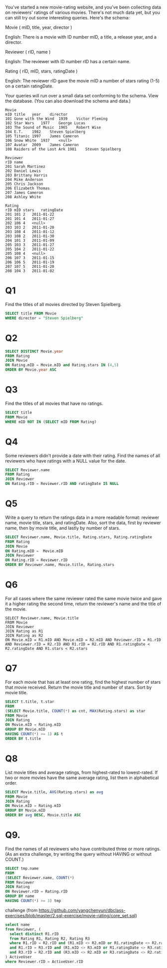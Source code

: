 


 


You've started a new movie-rating website, and you've been collecting data on reviewers' ratings of various movies. There's not much data yet, but you can still try out some interesting queries. Here's the schema:

Movie ( mID, title, year, director )

English: There is a movie with ID number mID, a title, a release year, and a director.

Reviewer ( rID, name )

English: The reviewer with ID number rID has a certain name.

Rating ( rID, mID, stars, ratingDate )

English: The reviewer rID gave the movie mID a number of stars rating (1-5) on a certain ratingDate.

Your queries will run over a small data set conforming to the schema. View the database. (You can also download the schema and data.)

```
Movie
mID	title	year	director
101	Gone with the Wind	1939	Victor Fleming
102	Star Wars	1977	George Lucas
103	The Sound of Music	1965	Robert Wise
104	E.T.	1982	Steven Spielberg
105	Titanic	1997	James Cameron
106	Snow White	1937	<null>
107	Avatar	2009	James Cameron
108	Raiders of the Lost Ark	1981	Steven Spielberg

Reviewer
rID	name
201	Sarah Martinez
202	Daniel Lewis
203	Brittany Harris
204	Mike Anderson
205	Chris Jackson
206	Elizabeth Thomas
207	James Cameron
208	Ashley White

Rating
rID	mID	stars	ratingDate
201	101	2	2011-01-22
201	101	4	2011-01-27
202	106	4	<null>
203	103	2	2011-01-20
203	108	4	2011-01-12
203	108	2	2011-01-30
204	101	3	2011-01-09
205	103	3	2011-01-27
205	104	2	2011-01-22
205	108	4	<null>
206	107	3	2011-01-15
206	106	5	2011-01-19
207	107	5	2011-01-20
208	104	3	2011-01-02
```

# Q1

Find the titles of all movies directed by Steven Spielberg.

```sql
SELECT title FROM Movie
WHERE director = "Steven Spielberg"
```



# Q2


```sql
SELECT DISTINCT Movie.year
FROM Rating
JOIN Movie
ON Rating.mID = Movie.mID and Rating.stars IN (4,5)
ORDER BY Movie.year ASC
```


# Q3

Find the titles of all movies that have no ratings.


```sql
SELECT title
FROM Movie
WHERE mID NOT IN (SELECT mID FROM Rating)
```


# Q4

Some reviewers didn't provide a date with their rating. Find the names of all reviewers who have ratings with a NULL value for the date.


```sql
SELECT Reviewer.name
FROM Rating
JOIN Reviewer
ON Rating.rID = Reviewer.rID AND ratingDate IS NULL
```



# Q5

Write a query to return the ratings data in a more readable format: reviewer name, movie title, stars, and ratingDate. Also, sort the data, first by reviewer name, then by movie title, and lastly by number of stars.


```sql
SELECT Reviewer.name, Movie.title, Rating.stars, Rating.ratingDate
FROM Rating 
JOIN Movie
ON Rating.mID =  Movie.mID
JOIN Reviewer
ON Rating.rID = Reviewer.rID
ORDER BY Reviewer.name, Movie.title, Rating.stars
```


# Q6

For all cases where the same reviewer rated the same movie twice and gave it a higher rating the second time, return the reviewer's name and the title of the movie.

```
SELECT Reviewer.name, Movie.title
FROM Movie
JOIN Reviewer
JOIN Rating as R1
JOIN Rating as R2
ON Movie.mID = R1.mID AND Movie.mID = R2.mID AND Reviewer.rID = R1.rID AND Reviewer.rID = R2.rID AND R1.rID = R2.rID AND R1.ratingDate < R2.ratingDate AND R1.stars < R2.stars  
```



# Q7

For each movie that has at least one rating, find the highest number of stars that movie received. Return the movie title and number of stars. Sort by movie title.


```sql
SELECT t.title, t.star
FROM
(SELECT Movie.title, COUNT(*) as cnt, MAX(Rating.stars) as star
FROM Movie
JOIN Rating 
ON Movie.mID = Rating.mID
GROUP BY Movie.mID
HAVING COUNT(*) >= 1) AS t
ORDER BY t.title
```



# Q8

List movie titles and average ratings, from highest-rated to lowest-rated. If two or more movies have the same average rating, list them in alphabetical order.



```sql
SELECT Movie.title, AVG(Rating.stars) as avg
FROM Movie
JOIN Rating
ON Movie.mID = Rating.mID
GROUP BY Movie.mID
ORDER BY avg DESC, Movie.title ASC
```



# Q9. 

Find the names of all reviewers who have contributed three or more ratings. (As an extra challenge, try writing the query without HAVING or without COUNT.)


```sql
SELECT tmp.name
FROM
(SELECT Reviewer.name, COUNT(*)
FROM Reviewer
JOIN Rating
ON Reviewer.rID = Rating.rID 
GROUP BY name
HAVING COUNT(*) >= 3) tmp
```
 
challenge (from https://github.com/yangchenyun/dbclass-exercises/blob/master/2.sql-exercise/movie-rating/core_set.sql)

```sql
select name
from Reviewer, (
  select distinct R1.rID
  from Rating R1, Rating R2, Rating R3
  where R1.rID = R2.rID and (R1.mID <> R2.mID or R1.ratingDate <> R2.ratingDate)
  and R1.rID = R3.rID and (R1.mID <> R3.mID or R1.ratingDate <> R3.ratingDate)
  and R3.rID = R2.rID and (R3.mID <> R2.mID or R3.ratingDate <> R2.ratingDate)
) ActiveUser
where Reviewer.rID = ActiveUser.rID
```

